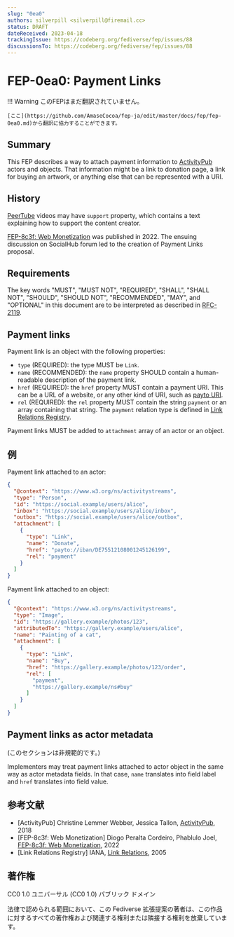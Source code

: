 ```yaml
---
slug: "0ea0"
authors: silverpill <silverpill@firemail.cc>
status: DRAFT
dateReceived: 2023-04-18
trackingIssue: https://codeberg.org/fediverse/fep/issues/88
discussionsTo: https://codeberg.org/fediverse/fep/issues/88
---
```

# FEP-0ea0: Payment Links
!!! Warning
    このFEPはまだ翻訳されていません。

    [ここ](https://github.com/AmaseCocoa/fep-ja/edit/master/docs/fep/fep-0ea0.md)から翻訳に協力することができます。
    
## Summary

This FEP describes a way to attach payment information to [ActivityPub](https://www.w3.org/TR/activitypub/) actors and objects. That information might be a link to donation page, a link for buying an artwork, or anything else that can be represented with a URI.

## History

[PeerTube](https://docs.joinpeertube.org/api/activitypub#video) videos may have `support` property, which contains a text explaining how to support the content creator.

[FEP-8c3f: Web Monetization](fep-8c3f.md) was published in 2022. The ensuing discussion on SocialHub forum led to the creation of Payment Links proposal.

## Requirements

The key words "MUST", "MUST NOT", "REQUIRED", "SHALL", "SHALL NOT", "SHOULD", "SHOULD NOT", "RECOMMENDED", "MAY", and "OPTIONAL" in this document are to be interpreted as described in [RFC-2119](https://tools.ietf.org/html/rfc2119.html).

## Payment links

Payment link is an object with the following properties:

- `type` (REQUIRED): the type MUST be `Link`.
- `name` (RECOMMENDED): the `name` property SHOULD contain a human-readable description of the payment link.
- `href` (REQUIRED): the `href` property MUST contain a payment URI. This can be a URL of a website, or any other kind of URI, such as [payto URI](https://datatracker.ietf.org/doc/html/rfc8905).
- `rel` (REQUIRED):  the `rel` property MUST contain the string `payment` or an array containing that string. The `payment` relation type is defined in [Link Relations Registry](https://www.iana.org/assignments/link-relations/link-relations.xhtml).

Payment links MUST be added to `attachment` array of an actor or an object.

## 例

Payment link attached to an actor:

```json
{
  "@context": "https://www.w3.org/ns/activitystreams",
  "type": "Person",
  "id": "https://social.example/users/alice",
  "inbox": "https://social.example/users/alice/inbox",
  "outbox": "https://social.example/users/alice/outbox",
  "attachment": [
    {
      "type": "Link",
      "name": "Donate",
      "href": "payto://iban/DE75512108001245126199",
      "rel": "payment"
    }
  ]
}
```

Payment link attached to an object:

```json
{
  "@context": "https://www.w3.org/ns/activitystreams",
  "type": "Image",
  "id": "https://gallery.example/photos/123",
  "attributedTo": "https://gallery.example/users/alice",
  "name": "Painting of a cat",
  "attachment": [
    {
      "type": "Link",
      "name": "Buy",
      "href": "https://gallery.example/photos/123/order",
      "rel": [
        "payment",
        "https://gallery.example/ns#buy"
      ]
    }
  ]
}
```

## Payment links as actor metadata

(このセクションは非規範的です。)

Implementers may treat payment links attached to actor object in the same way as actor metadata fields. In that case, `name` translates into field label and `href` translates into field value.

## 参考文献

- [ActivityPub] Christine Lemmer Webber, Jessica Tallon, [ActivityPub](https://www.w3.org/TR/activitypub/), 2018
- [FEP-8c3f: Web Monetization] Diogo Peralta Cordeiro, Phablulo Joel, [FEP-8c3f: Web Monetization](fep-8c3f.md), 2022
- [Link Relations Registry] IANA, [Link Relations](https://www.iana.org/assignments/link-relations/link-relations.xhtml), 2005

## 著作権
CC0 1.0 ユニバーサル (CC0 1.0) パブリック ドメイン

法律で認められる範囲において、この Fediverse 拡張提案の著者は、この作品に対するすべての著作権および関連する権利または隣接する権利を放棄しています。

